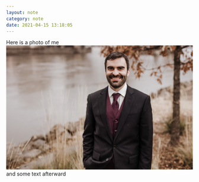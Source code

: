 ```yaml
---
layout: note
category: note
date: 2021-04-15 13:18:05
---
```


Here is a photo of me ![Tim](/assets/img/tim.jpg) and some text afterward